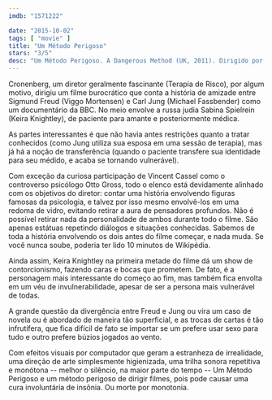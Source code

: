 ```yaml
---
imdb: "1571222"

date: "2015-10-02"
tags: [ "movie" ]
title: "Um Método Perigoso"
stars: "3/5"
desc: "Um Método Perigoso. A Dangerous Method (UK, 2011). Dirigido por David Cronenberg. Escrito por Christopher Hampton, Christopher Hampton, John Kerr. Com Keira Knightley, Viggo Mortensen, Michael Fassbender, Vincent Cassel, Sarah Gadon, André Hennicke, Arndt Schwering-Sohnrey, Mignon Remé, Mareike Carrière."
---
```

Cronenberg, um diretor geralmente fascinante (Terapia de Risco), por algum motivo, dirigiu um filme burocrático que conta a história de amizade entre Sigmund Freud (Viggo Mortensen) e Carl Jung (Michael Fassbender) como um documentário da BBC. No meio envolve a russa judia Sabina Spielrein (Keira Knightley), de paciente para amante e posteriormente médica.

As partes interessantes é que não havia antes restrições quanto a tratar conhecidos (como Jung utiliza sua esposa em uma sessão de terapia), mas já há a noção de transferência (quando o paciente transfere sua identidade para seu médido, e acaba se tornando vulnerável).

Com exceção da curiosa participação de Vincent Cassel como o controverso psicólogo Otto Gross, todo o elenco está devidamente alinhado com os objetivos do diretor: contar uma história envolvendo figuras famosas da psicologia, e talvez por isso mesmo envolvê-los em uma redoma de vidro, evitando retirar a aura de pensadores profundos. Não é possível retirar nada da personalidade de ambos durante todo o filme. São apenas estátuas repetindo diálogos e situações conhecidas. Sabemos de toda a história envolvendo os dois antes do filme começar, e nada muda. Se você nunca soube, poderia ter lido 10 minutos de Wikipédia.

Ainda assim, Keira Knightley na primeira metade do filme dá um show de contorcionismo, fazendo caras e bocas que prometem. De fato, é a personagem mais interessante do começo ao fim, mas também fica envolta em um véu de invulnerabilidade, apesar de ser a persona mais vulnerável de todas.

A grande questão da divergência entre Freud e Jung ou vira um caso de novela ou é abordado de maneira tão superficial, e as trocas de cartas é tão infrutífera, que fica difícil de fato se importar se um prefere usar sexo para tudo e outro prefere búzios jogados ao vento.

Com efeitos visuais por computador que geram a estranheza de irrealidade, uma direção de arte simplesmente higienizada, uma trilha sonora repetitiva e monótona -- melhor o silêncio, na maior parte do tempo -- Um Método Perigoso e um método perigoso de dirigir filmes, pois pode causar uma cura involuntária de insônia. Ou morte por monotonia.
